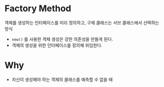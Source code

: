 # Factory Method
객체를 생성하는 인터페이스를 미리 정의하고, 구체 클래스는 서브 클래스에서 선택하는 방식
- `new()` 를 사용한 객체 생성은 강한 의존성을 만들게 된다.
- 객체의 생성을 위한 인터페이스를 정의해 위임한다.

# Why 
- 자신이 생성해야 하는 객체의 클래스를 예측할 수 없을 때




